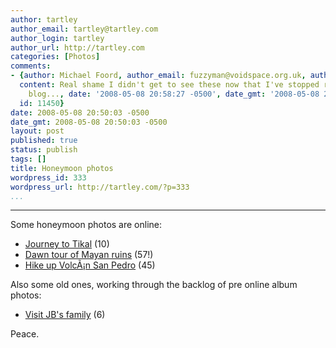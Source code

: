 ```yaml
---
author: tartley
author_email: tartley@tartley.com
author_login: tartley
author_url: http://tartley.com
categories: [Photos]
comments:
- {author: Michael Foord, author_email: fuzzyman@voidspace.org.uk, author_url: 'http://www.ironpythoninaction.com/',
  content: Real shame I didn't get to see these now that I've stopped reading your
    blog..., date: '2008-05-08 20:58:27 -0500', date_gmt: '2008-05-08 20:58:27 -0500',
  id: 11450}
date: 2008-05-08 20:50:03 -0500
date_gmt: 2008-05-08 20:50:03 -0500
layout: post
published: true
status: publish
tags: []
title: Honeymoon photos
wordpress_id: 333
wordpress_url: http://tartley.com/?p=333
...
```

---

Some honeymoon photos are online:

-   [Journey to
    Tikal](http://picasaweb.google.co.uk/tartley/20080401cJourneyToTikal) (10)
-   [Dawn tour of Mayan
    ruins](http://picasaweb.google.co.uk/tartley/20080402TikalDawn)
    (57!)
-   [Hike up VolcÃ¡n San
    Pedro](http://picasaweb.google.co.uk/tartley/20080405VolcanSanPedro) (45)

Also some old ones, working through the backlog of pre online album
photos:

-   [Visit JB's
    family](http://picasaweb.google.co.uk/tartley/20060928VisitJBsFamily) (6)

Peace.
